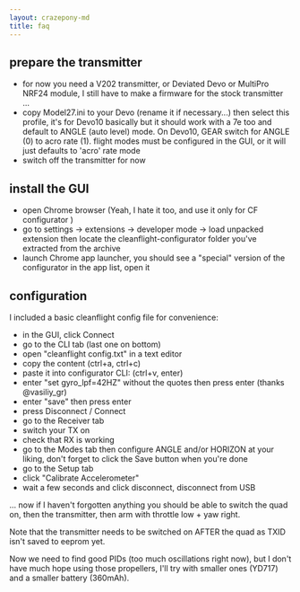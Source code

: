 ```yaml
---
layout: crazepony-md
title: faq
---
```


## prepare the transmitter

* for now you need a V202 transmitter, or Deviated Devo or MultiPro NRF24 module, I still have to make a firmware for the stock transmitter ...
* copy Model27.ini to your Devo (rename it if necessary...) then select this profile, it's for Devo10 basically but it should work with a 7e too and default to ANGLE (auto level) mode. On Devo10, GEAR switch for ANGLE (0) to acro rate (1). flight modes must be configured in the GUI, or it will just defaults to 'acro' rate mode
* switch off the transmitter for now

## install the GUI

* open Chrome browser (Yeah, I hate it too, and use it only for CF configurator )
* go to settings -> extensions -> developer mode -> load unpacked extension then locate the cleanflight-configurator folder you've extracted from the archive
* launch Chrome app launcher, you should see a "special" version of the configurator in the app list, open it


## configuration

I included a basic cleanflight config file for convenience:

* in the GUI, click Connect
* go to the CLI tab (last one on bottom)
* open "cleanflight config.txt" in a text editor
* copy the content (ctrl+a, ctrl+c)
* paste it into configurator CLI: (ctrl+v, enter)
* enter "set gyro_lpf=42HZ" without the quotes then press enter (thanks @vasiliy_gr)
* enter "save" then press enter
* press Disconnect / Connect
* go to the Receiver tab
* switch your TX on
* check that RX is working
* go to the Modes tab then configure ANGLE and/or HORIZON at your liking, don't forget to click the Save button when you're done
* go to the Setup tab
* click "Calibrate Accelerometer"
* wait a few seconds and click disconnect, disconnect from USB

... now if I haven't forgotten anything you should be able to switch the quad on, then the transmitter, then arm with throttle low + yaw right.

Note that the transmitter needs to be switched on AFTER the quad as TXID isn't saved to eeprom yet.

Now we need to find good PIDs (too much oscillations right now), but I don't have much hope using those propellers, I'll try with smaller ones (YD717) and a smaller battery (360mAh).
